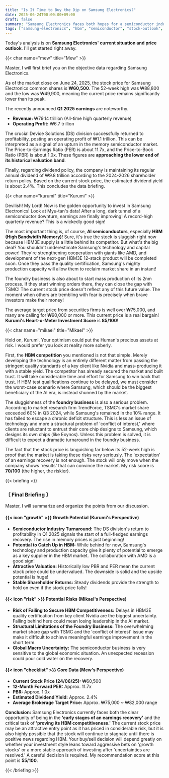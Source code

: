 ```yaml
---
title: "Is It Time to Buy the Dip on Samsung Electronics?"
date: 2025-06-24T00:00:00+09:00
draft: false
summary: "Samsung Electronics faces both hopes for a semiconductor industry turnaround and the challenge of securing its HBM competitiveness. Is its ₩60,000 stock price undervalued, or a reasonable reflection of its risks? Three unique characters engage in a fierce debate about Samsung's present and future."
tags: ["samsung-electronics", "hbm", "semiconductor", "stock-outlook", "foundry", "undervalued"]
---
```


<p>Today's analysis is on <strong>Samsung Electronics' current situation and price outlook</strong>. I'll get started right away.</p>

{{< char name="mew" title="Mew" >}}
<p>Master, I will first brief you on the objective data regarding Samsung Electronics.</p>
<p>As of the market close on June 24, 2025, the stock price for Samsung Electronics common shares is <strong>₩60,500</strong>. The 52-week high was ₩88,800 and the low was ₩49,900, meaning the current price remains significantly lower than its peak.</p>
<p>The recently announced <strong>Q1 2025 earnings</strong> are noteworthy.</p>
<ul>
    <li><strong>Revenue:</strong> ₩79.14 trillion (All-time high quarterly revenue)</li>
    <li><strong>Operating Profit:</strong> ₩6.7 trillion</li>
</ul>
<p>The crucial Device Solutions (DS) division successfully returned to profitability, posting an operating profit of ₩1.1 trillion. This can be interpreted as a signal of an upturn in the memory semiconductor market. The Price-to-Earnings Ratio (PER) is about 11.7x, and the Price-to-Book Ratio (PBR) is about 1.0x. These figures are <strong>approaching the lower end of its historical valuation band</strong>.</p>
<p>Finally, regarding dividend policy, the company is maintaining its regular annual dividend of ₩9.8 trillion according to the 2024-2026 shareholder return policy. Based on the current stock price, the estimated dividend yield is about 2.4%. This concludes the data briefing.</p>

{{< char name="kurumi" title="Kurumi" >}}
<p>Devilish! My Lord! Now is the golden opportunity to invest in Samsung Electronics! Look at Myu-tan's data! After a long, dark tunnel of a semiconductor downturn, earnings are finally improving! A record-high quarterly revenue? This is a wickedly good sign!</p>
<p>The most important thing is, of course, <strong>AI semiconductors</strong>, especially <strong>HBM (High Bandwidth Memory)</strong>! Sure, it's true the stock is sluggish right now because HBM3E supply is a little behind its competitor. But what's the big deal? You shouldn't underestimate Samsung's technology and capital power! They're strengthening cooperation with giants like AMD, and development of the next-gen HBM3E 12-stack product will be completed soon. Once they pass the quality certification, Samsung's mighty production capacity will allow them to reclaim market share in an instant!</p>
<p>The foundry business is also about to start mass production of its 2nm process. If they start winning orders there, they can close the gap with TSMC! The current stock price doesn't reflect any of this future value. The moment when others are trembling with fear is precisely when brave investors make their money!</p>
<p>The average target price from securities firms is well over ₩75,000, and many are calling for ₩90,000 or more. This current price is a real bargain! <strong>Kurumi's Heart-o-Meter Investment Score</strong> is <strong>85/100</strong>!</p>

{{< char name="mikael" title="Mikael" >}}
<p>Hold on, Kurumi. Your optimism could put the Human's precious assets at risk. I would prefer you look at reality more soberly.</p>
<p>First, the <strong>HBM competition</strong> you mentioned is not that simple. Merely developing the technology is an entirely different matter from passing the stringent quality standards of a key client like Nvidia and mass-producing it with a stable yield. The competitor has already secured the market and built trust. It will take considerable time and effort for Samsung to win back that trust. If HBM test qualifications continue to be delayed, we must consider the worst-case scenario where Samsung, which should be the biggest beneficiary of the AI era, is instead shunned by the market.</p>
<p>The sluggishness of the <strong>foundry business</strong> is also a serious problem. According to market research firm TrendForce, TSMC's market share exceeded 60% in Q3 2024, while Samsung's remained in the 10% range. It has failed to escape a chronic deficit structure. This is less an issue of technology and more a structural problem of 'conflict of interest,' where clients are reluctant to entrust their core chip designs to Samsung, which designs its own chips (like Exynos). Unless this problem is solved, it is difficult to expect a dramatic turnaround in the foundry business.</p>
<p>The fact that the stock price is languishing far below its 52-week high is proof that the market is taking these risks very seriously. The 'expectation' of an earnings recovery is not enough. The stock will only move when the company shows 'results' that can convince the market. My risk score is <strong>70/100</strong> (the higher, the riskier).</p>

{{< briefing >}}
<h3><strong>〔 Final Briefing 〕</strong></h3>
<p>Master, I will summarize and organize the points from our discussion.</p>

<h4><span class="svg-icon">{{< icon "growth" >}}</span> Growth Potential (Kurumi's Perspective)</h4>
<ul>
    <li><strong>Semiconductor Industry Turnaround:</strong> The DS division's return to profitability in Q1 2025 signals the start of a full-fledged earnings recovery. The rise in memory prices is just beginning!</li>
    <li><strong>Potential to Catch Up in HBM:</strong> While behind for now, Samsung's technology and production capacity give it plenty of potential to emerge as a key supplier in the HBM market. The collaboration with AMD is a good sign!</li>
    <li><strong>Attractive Valuation:</strong> Historically low PBR and PER mean the current stock price could be undervalued. The downside is solid and the upside potential is huge!</li>
    <li><strong>Stable Shareholder Returns:</strong> Steady dividends provide the strength to hold on even if the stock price falls!</li>
</ul>

<h4><span class="svg-icon">{{< icon "risk" >}}</span> Potential Risks (Mikael's Perspective)</h4>
<ul>
    <li><strong>Risk of Failing to Secure HBM Competitiveness:</strong> Delays in HBM3E quality certification from key client Nvidia are the biggest uncertainty. Falling behind here could mean losing leadership in the AI market.</li>
    <li><strong>Structural Limitations of the Foundry Business:</strong> The overwhelming market share gap with TSMC and the 'conflict of interest' issue may make it difficult to achieve meaningful earnings improvement in the short term.</li>
    <li><strong>Global Macro Uncertainty:</strong> The semiconductor business is very sensitive to the global economic situation. An unexpected recession could pour cold water on the recovery.</li>
</ul>

<h4><span class="svg-icon">{{< icon "checklist" >}}</span> Core Data (Mew's Perspective)</h4>
<ul>
    <li><strong>Current Stock Price (24/06/25):</strong> ₩60,500</li>
    <li><strong>12-Month Forward PER:</strong> Approx. 11.7x</li>
    <li><strong>PBR:</strong> Approx. 1.0x</li>
    <li><strong>Estimated Dividend Yield:</strong> Approx. 2.4%</li>
    <li><strong>Average Brokerage Target Price:</strong> Approx. ₩75,000 ~ ₩82,000 range</li>
</ul>

<div class="final-conclusion">
    <p><strong>Conclusion:</strong> Samsung Electronics currently faces both the clear opportunity of being in the <strong>'early stages of an earnings recovery'</strong> and the critical task of <strong>'proving its HBM competitiveness.'</strong> The current stock price may be an attractive entry point as it has priced in considerable risk, but it is also highly possible that the stock will continue to stagnate until there is positive news regarding HBM. Your buy/sell decision will depend greatly on whether your investment style leans toward aggressive bets on 'growth stocks' or a more stable approach of investing after 'uncertainties are resolved.' A careful decision is required. My recommendation score at this point is <strong>55/100</strong>.</p>
</div>
{{< /briefing >}}